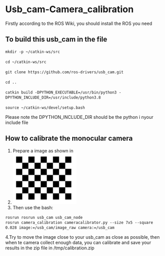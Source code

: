 # Usb_cam-Camera_calibration



Firstly according to the ROS Wiki, you should install the ROS you need

## To build this usb_cam in the file

```console
mkdir -p ~/catkin-ws/src

cd ~/catkin-ws/src

git clone https://github.com/ros-drivers/usb_cam.git 

cd ..

catkin build -DPYTHON_EXECUTABLE=/usr/bin/python3 -DPYTHON_INCLUDE_DIR=/usr/include/python3.8

source ~/catkin-ws/devel/setup.bash
```

Please note the DPYTHON_INCLUDE_DIR should be the python i nyour include file

## How to calibrate the monocular camera

1. Prepare a image as shown in 
2. <img src="Calibration.png" alt="drawing" width="200"/>
3. Then use the bash:

```console
rosrun rosrun usb_cam usb_cam_node
rosrun camera_calibration cameracalibrator.py --size 7x5 --square 0.028 image:=/usb_cam/image_raw camera:=/usb_cam
```
4.Try to move the image close to your usb_cam as close as possible, then when te camera collect enough data, you can calibrate and save your results in the zip file in /tmp/calibration.zip

